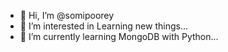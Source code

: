 - 👋 Hi, I’m @somipoorey
- 👀 I’m interested in Learning new things...
- 🌱 I’m currently learning MongoDB with Python...


<!---
somipoorey/somipoorey is a ✨ special ✨ repository because its `README.md` (this file) appears on your GitHub profile.
You can click the Preview link to take a look at your changes.
--->
